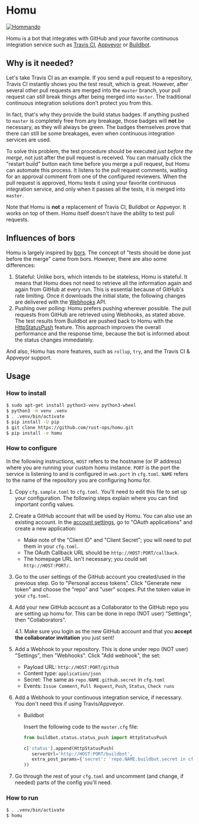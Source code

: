 # Homu

[![Hommando]][Akemi Homura]

Homu is a bot that integrates with GitHub and your favorite continuous
integration service such as [Travis CI], [Appveyor] or [Buildbot].

[Hommando]: https://i.imgur.com/j0jNvHF.png
[Akemi Homura]: https://wiki.puella-magi.net/Homura_Akemi
[Buildbot]: http://buildbot.net/
[Travis CI]: https://travis-ci.org/
[Appveyor]: https://www.appveyor.com/

## Why is it needed?

Let's take Travis CI as an example. If you send a pull request to a repository,
Travis CI instantly shows you the test result, which is great. However, after
several other pull requests are merged into the `master` branch, your pull
request can *still* break things after being merged into `master`. The
traditional continuous integration solutions don't protect you from this.

In fact, that's why they provide the build status badges. If anything pushed to
`master` is completely free from any breakage, those badges will **not** be
necessary, as they will always be green. The badges themselves prove that there
can still be some breakages, even when continuous integration services are used.

To solve this problem, the test procedure should be executed *just before the
merge*, not just after the pull request is received. You can manually click the
"restart build" button each time before you merge a pull request, but Homu can
automate this process. It listens to the pull request comments, waiting for an
approval comment from one of the configured reviewers. When the pull request is
approved, Homu tests it using your favorite continuous integration service, and
only when it passes all the tests, it is merged into `master`.

Note that Homu is **not** a replacement of Travis CI, Buildbot or Appveyor. It
works on top of them. Homu itself doesn't have the ability to test pull
requests.

## Influences of bors

Homu is largely inspired by [bors]. The concept of "tests should be done just
before the merge" came from bors. However, there are also some differences:

1. Stateful: Unlike bors, which intends to be stateless, Homu is stateful. It
   means that Homu does not need to retrieve all the information again and again
   from GitHub at every run. This is essential because of GitHub's rate
   limiting. Once it downloads the initial state, the following changes are
   delivered with the [Webhooks] API.
2. Pushing over polling: Homu prefers pushing wherever possible. The pull
   requests from GitHub are retrieved using Webhooks, as stated above. The test
   results from Buildbot are pushed back to Homu with the [HttpStatusPush]
   feature. This approach improves the overall performance and the response
   time, because the bot is informed about the status changes immediately.

And also, Homu has more features, such as `rollup`, `try`, and the Travis CI &
Appveyor support.

[bors]: https://github.com/graydon/bors
[Webhooks]: https://developer.github.com/webhooks/
[HttpStatusPush]: http://docs.buildbot.net/current/manual/cfg-statustargets.html#httpstatuspush

## Usage

### How to install

```sh
$ sudo apt-get install python3-venv python3-wheel
$ python3 -m venv .venv
$ . .venv/bin/activate
$ pip install -U pip
$ git clone https://github.com/rust-ops/homu.git
$ pip install -e homu
```

### How to configure

In the following instructions, `HOST` refers to the hostname (or IP address)
where you are running your custom homu instance. `PORT` is the port the service
is listening to and is configured in `web.port` in `cfg.toml`. `NAME` refers to
the name of the repository you are configuring homu for.

1. Copy `cfg.sample.toml` to `cfg.toml`. You'll need to edit this file to set up
   your configuration. The following steps explain where you can find important
   config values. 

2. Create a GitHub account that will be used by Homu. You can also use an
   existing account. In the [account settings][settings], go to "OAuth
   applications" and create a new application:
   - Make note of the "Client ID" and "Client Secret"; you will need to put them in
   your `cfg.toml`.
   - The OAuth Callback URL should be `http://HOST:PORT/callback`.
   - The homepage URL isn't necessary; you could set `http://HOST:PORT/`.
   
3. Go to the user settings of the GitHub account you created/used in the
   previous step. Go to "Personal access tokens". Click "Generate new token" and
   choose the "repo" and "user" scopes. Put the token value in your `cfg.toml`.
   
4. Add your new GitHub account as a Collaborator to the GitHub repo you are
   setting up homu for. This can be done in repo (NOT user) "Settings", then
   "Collaborators".
   
     4.1. Make sure you login as the new GitHub account and that you **accept 
          the collaborator invitation** you just sent! 

5. Add a Webhook to your repository. This is done under repo (NOT user)
   "Settings", then "Webhooks". Click "Add webhook", the set:
   - Payload URL: `http://HOST:PORT/github`
   - Content type: `application/json`
   - Secret: The same as `repo.NAME.github.secret` in `cfg.toml`
   - Events: `Issue Comment`, `Pull Request`, `Push`, `Status`, `Check runs`

6. Add a Webhook to your continuous integration service, if necessary. You don't
   need this if using Travis/Appveyor.
   - Buildbot 

     Insert the following code to the `master.cfg` file:

     ```python
     from buildbot.status.status_push import HttpStatusPush

     c['status'].append(HttpStatusPush(
        serverUrl='http://HOST:PORT/buildbot',
        extra_post_params={'secret': 'repo.NAME.buildbot.secret in cfg.toml'},
     ))
     ```

7. Go through the rest of your `cfg.toml` and uncomment (and change, if needed)
   parts of the config you'll need.

[settings]: https://github.com/settings/applications
[travis]: https://travis-ci.org/profile/info

### How to run

```sh
$ . .venv/bin/activate
$ homu
```
